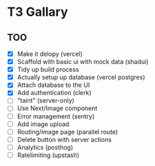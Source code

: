 # T3 Gallary

## TOO

- [x] Make it delopy (vercel)
- [x] Scaffold with basic ui with mock data (shadui)
- [x] Tidy up build process
- [x] Actually setup up database (vercel postgres)
- [x] Attach database to the UI
- [x] Add authentication (clerk)
- [ ] "taint" (server-only)
- [ ] Use Next/Image component
- [ ] Error management (sentry)
- [ ] Add image upload
- [ ] Routing/image page (parallel route)
- [ ] Delete button with server actions
- [ ] Analytics (posthog)
- [ ] Ratelimiting (upstash)
